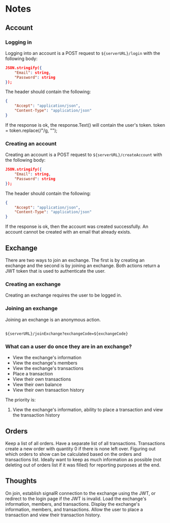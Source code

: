 # Notes
## Account
### Logging in
Logging into an account is a POST request to `${serverURL}/login` with the following body:
```json
JSON.stringify({
    "Email": string,
    "Password": string
});
```
The header should contain the following:
```json
{
    "Accept": "application/json",
    "Content-Type": "application/json"
}
```
If the response is ok, the response.Text() will contain the user's token.
token = token.replace(/"/g, "");

### Creating an account
Creating an account is a POST request to `${serverURL}/createAccount` with the following body:
```json
JSON.stringify({
    "Email": string,
    "Password": string
});
```
The header should contain the following:
```json
{
    "Accept": "application/json",
    "Content-Type": "application/json"
}
```
If the response is ok, then the account was created successfully. An account cannot be created with an email that already exists.

## Exchange
There are two ways to join an exchange. The first is by creating an exchange and the second is by joining an exchange. Both actions return a JWT token that is used to authenticate the user.

### Creating an exchange
Creating an exchange requires the user to be logged in.

### Joining an exchange
Joining an exchange is an anonymous action.

##




`${serverURL}/joinExchange?exchangeCode=${exchangeCode}`

### What can a user do once they are in an exchange?
- View the exchange's information
- View the exchange's members
- View the exchange's transactions
- Place a transaction
- View their own transactions
- View their own balance
- View their own transaction history

The priority is:
1. View the exchange's information, ability to place a transaction and view the transaction history

## Orders

Keep a list of all orders. 
Have a separate list of all transactions. 
Transactions create a new order with quantity 0 if there is none left over. 
Figuring out which orders to show can be calculated based on the orders and transactions list. 
Ideally want to keep as much information as possible (not deleting out of orders list if it was filled) for reporting purposes at the end. 

## Thoughts
On join, establish signalR connection to the exchange using the JWT, or redirect to the login page if the JWT is invalid.
Load the exchange's information, members, and transactions.
Display the exchange's information, members, and transactions.
Allow the user to place a transaction and view their transaction history.